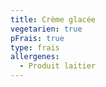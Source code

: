 ```yaml
---
title: Crème glacée
vegetarien: true
pFrais: true
type: frais
allergenes:
  - Produit laitier
---
```


